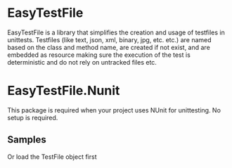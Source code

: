 # EasyTestFile

EasyTestFile is a library that simplifies the creation and usage of testfiles in unittests. 
Testfiles (like text, json, xml, binary, jpg, etc. etc.) are named based on the class and method name, are created if not exist, and are embedded as resource making sure the execution of the test is deterministic and do not rely on untracked files etc.

# EasyTestFile.Nunit

This package is required when your project uses NUnit for unittesting. No setup is required.

## Samples

<!-- snippet: NunitLoadAsText -->
<!-- endSnippet -->

<!-- snippet: NunitLoadAsStream -->
<!-- endSnippet -->

Or load the TestFile object first

<!-- snippet: NunitLoadAsTestFileBasic -->
<!-- endSnippet -->

